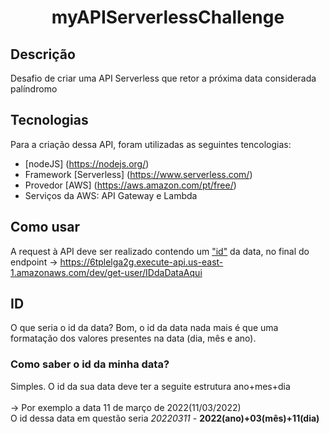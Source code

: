 <h1 align='center'>myAPIServerlessChallenge</h1>

## Descrição
Desafio de criar uma API Serverless que retor a próxima data considerada palíndromo

## Tecnologias
Para a criação dessa API, foram utilizadas as seguintes tencologias:
 - [nodeJS] (https://nodejs.org/)
 - Framework [Serverless] (https://www.serverless.com/)
 - Provedor [AWS] (https://aws.amazon.com/pt/free/)
 -  Serviços da AWS: API Gateway e Lambda

## Como usar
A request à API deve ser realizado contendo um <a href='#"ID"'>"id"</a> da data,
no final do endpoint -> https://6tplelga2g.execute-api.us-east-1.amazonaws.com/dev/get-user/IDdaDataAqui

## ID
O que seria o id da data?
Bom, o id da data nada mais é que uma formatação dos valores presentes na data (dia, mês e ano).

<h3>Como saber o id da minha data?</h3>
Simples. O id da sua data deve ter a seguite estrutura ano+mes+dia
<br>
<br>
-> Por exemplo a data 11 de março de 2022(11/03/2022)
<br>
O id dessa data em questão seria <em>20220311</em> - <strong>2022(ano)+03(mês)+11(dia)</strong>
